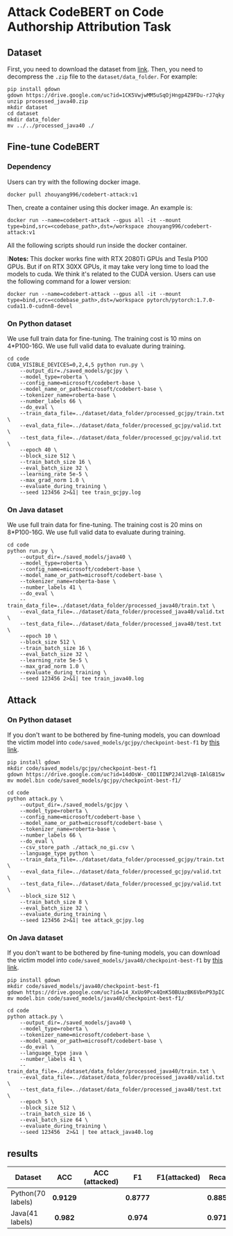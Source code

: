 # Attack CodeBERT on Code Authorship Attribution Task

## Dataset

First, you need to download the dataset from [link](https://drive.google.com/file/d/1CK5VwjwMM5uSqOjHngp4Z9FDu-rJ7qky/view?usp=sharing). Then, you need to decompress the `.zip` file to the `dataset/data_folder`. For example:

```
pip install gdown
gdown https://drive.google.com/uc?id=1CK5VwjwMM5uSqOjHngp4Z9FDu-rJ7qky
unzip processed_java40.zip
mkdir dataset
cd dataset
mkdir data_folder
mv ../../processed_java40 ./
```

## Fine-tune CodeBERT

### Dependency

Users can try with the following docker image.

```
docker pull zhouyang996/codebert-attack:v1
```

Then, create a container using this docker image. An example is:

```
docker run --name=codebert-attack --gpus all -it --mount type=bind,src=<codebase_path>,dst=/workspace zhouyang996/codebert-attack:v1
```

All the following scripts should run inside the docker container. 

❕**Notes:** This docker works fine with RTX 2080Ti GPUs and Tesla P100 GPUs. But if on RTX 30XX GPUs, it may take very long time to load the models to cuda. We think it's related to the CUDA version. Users can use the following command for a lower version:

```
docker run --name=codebert-attack --gpus all -it --mount type=bind,src=<codebase_path>,dst=/workspace pytorch/pytorch:1.7.0-cuda11.0-cudnn8-devel
```

### On Python dataset

We use full train data for fine-tuning. The training cost is 10 mins on 4*P100-16G. We use full valid data to evaluate during training.

```shell
cd code
CUDA_VISIBLE_DEVICES=0,2,4,5 python run.py \
    --output_dir=./saved_models/gcjpy \
    --model_type=roberta \
    --config_name=microsoft/codebert-base \
    --model_name_or_path=microsoft/codebert-base \
    --tokenizer_name=roberta-base \
    --number_labels 66 \
    --do_eval \
    --train_data_file=../dataset/data_folder/processed_gcjpy/train.txt \
    --eval_data_file=../dataset/data_folder/processed_gcjpy/valid.txt \
    --test_data_file=../dataset/data_folder/processed_gcjpy/valid.txt \
    --epoch 40 \
    --block_size 512 \
    --train_batch_size 16 \
    --eval_batch_size 32 \
    --learning_rate 5e-5 \
    --max_grad_norm 1.0 \
    --evaluate_during_training \
    --seed 123456 2>&1| tee train_gcjpy.log
```

### On Java dataset

We use full train data for fine-tuning. The training cost is 20 mins on 8*P100-16G. We use full valid data to evaluate during training.

```shell
cd code
python run.py \
    --output_dir=./saved_models/java40 \
    --model_type=roberta \
    --config_name=microsoft/codebert-base \
    --model_name_or_path=microsoft/codebert-base \
    --tokenizer_name=roberta-base \
    --number_labels 41 \
    --do_eval \
    --train_data_file=../dataset/data_folder/processed_java40/train.txt \
    --eval_data_file=../dataset/data_folder/processed_java40/valid.txt \
    --test_data_file=../dataset/data_folder/processed_java40/test.txt \
    --epoch 10 \
    --block_size 512 \
    --train_batch_size 16 \
    --eval_batch_size 32 \
    --learning_rate 5e-5 \
    --max_grad_norm 1.0 \
    --evaluate_during_training \
    --seed 123456 2>&1| tee train_java40.log
```

## Attack

### On Python dataset

If you don't want to be bothered by fine-tuning models, you can download the victim model into `code/saved_models/gcjpy/checkpoint-best-f1` by [this link](https://drive.google.com/file/d/14dOsW-_C0D1IINP2J4l2VqB-IAlGB15w/view?usp=sharing).

```shell
pip install gdown
mkdir code/saved_models/gcjpy/checkpoint-best-f1
gdown https://drive.google.com/uc?id=14dOsW-_C0D1IINP2J4l2VqB-IAlGB15w
mv model.bin code/saved_models/gcjpy/checkpoint-best-f1/
```

```shell
cd code
python attack.py \
    --output_dir=./saved_models/gcjpy \
    --model_type=roberta \
    --config_name=microsoft/codebert-base \
    --model_name_or_path=microsoft/codebert-base \
    --tokenizer_name=roberta-base \
    --number_labels 66 \
    --do_eval \
    --csv_store_path ./attack_no_gi.csv \
    --language_type python \
    --train_data_file=../dataset/data_folder/processed_gcjpy/train.txt \
    --eval_data_file=../dataset/data_folder/processed_gcjpy/valid.txt \
    --test_data_file=../dataset/data_folder/processed_gcjpy/valid.txt \
    --block_size 512 \
    --train_batch_size 8 \
    --eval_batch_size 32 \
    --evaluate_during_training \
    --seed 123456 2>&1| tee attack_gcjpy.log
```

### On Java dataset

If you don't want to be bothered by fine-tuning models, you can download the victim model into `code/saved_models/java40/checkpoint-best-f1` by [this link](https://drive.google.com/file/d/14_XxUo9Pcx4QnK50BUazBK6VbnP93pIC/view?usp=sharing).

```shell
pip install gdown
mkdir code/saved_models/java40/checkpoint-best-f1
gdown https://drive.google.com/uc?id=14_XxUo9Pcx4QnK50BUazBK6VbnP93pIC
mv model.bin code/saved_models/java40/checkpoint-best-f1/
```

```shell
cd code
python attack.py \
    --output_dir=./saved_models/java40 \
    --model_type=roberta \
    --tokenizer_name=microsoft/codebert-base \
    --model_name_or_path=microsoft/codebert-base \
    --do_eval \
    --language_type java \
    --number_labels 41 \
    --train_data_file=../dataset/data_folder/processed_java40/train.txt \
    --eval_data_file=../dataset/data_folder/processed_java40/valid.txt \
    --test_data_file=../dataset/data_folder/processed_java40/test.txt \
    --epoch 5 \
    --block_size 512 \
    --train_batch_size 16 \
    --eval_batch_size 64 \
    --evaluate_during_training \
    --seed 123456  2>&1 | tee attack_java40.log
```

## results 

| Dataset  |    ACC    |  ACC (attacked)    | F1| F1(attacked) |Recall| Recall(attacked)|
| -------- | :-------: |   :-------: | :-------: | :-------: | :-------: | :-------: |
| Python(70 labels) | **0.9129** |  |**0.8777**| |**0.8857**| |
| Java(41 labels) | **0.982** |  |**0.974**| |**0.9713**| |
